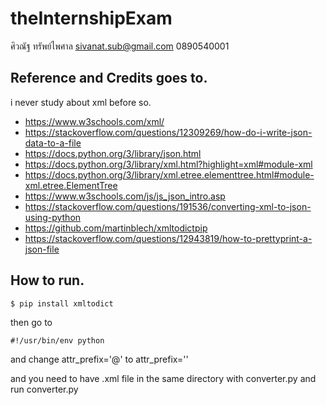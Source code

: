# theInternshipExam
ศิวณัฐ ทรัพย์ไพศาล sivanat.sub@gmail.com 0890540001

## Reference and Credits goes to.
i never study about xml before so.
* https://www.w3schools.com/xml/
* https://stackoverflow.com/questions/12309269/how-do-i-write-json-data-to-a-file
* https://docs.python.org/3/library/json.html
* https://docs.python.org/3/library/xml.html?highlight=xml#module-xml
* https://docs.python.org/3/library/xml.etree.elementtree.html#module-xml.etree.ElementTree
* https://www.w3schools.com/js/js_json_intro.asp
* https://stackoverflow.com/questions/191536/converting-xml-to-json-using-python
* https://github.com/martinblech/xmltodictpip
* https://stackoverflow.com/questions/12943819/how-to-prettyprint-a-json-file

## How to run.
```
$ pip install xmltodict
```
then go to
```
#!/usr/bin/env python
```
and change attr_prefix='@'  to  attr_prefix=''

and you need to have .xml file in the same directory with converter.py and run converter.py
